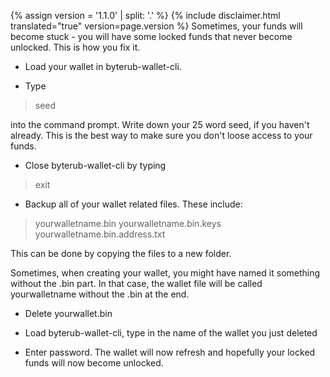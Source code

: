 {% assign version = '1.1.0' | split: '.' %}
{% include disclaimer.html translated="true" version=page.version %}
Sometimes, your funds will become stuck - you will have some locked funds that never become unlocked. This is how you fix it.

- Load your wallet in byterub-wallet-cli.

- Type

> seed

into the command prompt. Write down your 25 word seed, if you haven't already. This is the best way to make sure you don't loose access to your funds.

- Close byterub-wallet-cli by typing

> exit

- Backup all of your wallet related files. These include:

> yourwalletname.bin
> yourwalletname.bin.keys
> yourwalletname.bin.address.txt

This can be done by copying the files to a new folder.

Sometimes, when creating your wallet, you might have named it something without the .bin part. In that case, the wallet file will be called yourwalletname without the .bin at the end.

- Delete yourwallet.bin

- Load byterub-wallet-cli, type in the name of the wallet you just deleted

- Enter password. The wallet will now refresh and hopefully your locked funds will now become unlocked.

